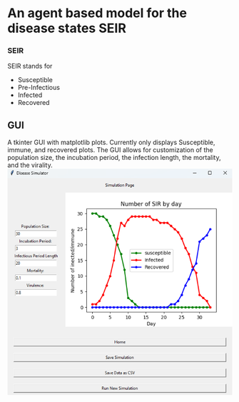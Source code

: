 # An agent based model for the disease states SEIR

### SEIR

SEIR stands for 
* Susceptible
* Pre-Infectious
* Infected
* Recovered

## GUI

A tkinter GUI with matplotlib plots.
Currently only displays Susceptible, immune, and recovered plots.
The GUI allows for customization of the population size, the incubation period, the infection length, the mortality, and the virality.
![image](ex_images/model.png)
